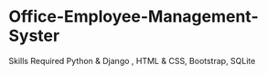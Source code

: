 # Office-Employee-Management-Syster
Skills Required Python & Django , HTML &amp; CSS, Bootstrap, SQLite 
